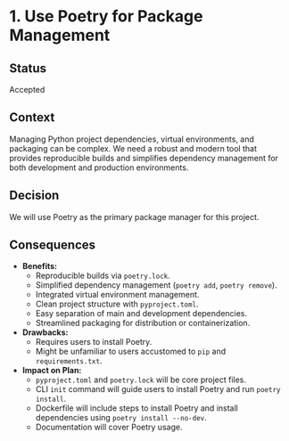 # 1. Use Poetry for Package Management

## Status

Accepted

## Context

Managing Python project dependencies, virtual environments, and packaging can be complex. We need a robust and modern tool that provides reproducible builds and simplifies dependency management for both development and production environments.

## Decision

We will use Poetry as the primary package manager for this project.

## Consequences

*   **Benefits:**
    *   Reproducible builds via `poetry.lock`.
    *   Simplified dependency management (`poetry add`, `poetry remove`).
    *   Integrated virtual environment management.
    *   Clean project structure with `pyproject.toml`.
    *   Easy separation of main and development dependencies.
    *   Streamlined packaging for distribution or containerization.
*   **Drawbacks:**
    *   Requires users to install Poetry.
    *   Might be unfamiliar to users accustomed to `pip` and `requirements.txt`.
*   **Impact on Plan:**
    *   `pyproject.toml` and `poetry.lock` will be core project files.
    *   CLI `init` command will guide users to install Poetry and run `poetry install`.
    *   Dockerfile will include steps to install Poetry and install dependencies using `poetry install --no-dev`.
    *   Documentation will cover Poetry usage.
